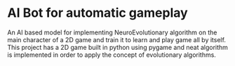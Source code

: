# AI Bot for automatic gameplay
 An AI based model for implementing NeuroEvolutionary algorithm on the main character of a 2D game and train it to learn and play game all by itself.
 This project has a 2D game built in python using pygame and neat algorithm is implemented in order to apply the concept of evolutionary algorithms.
